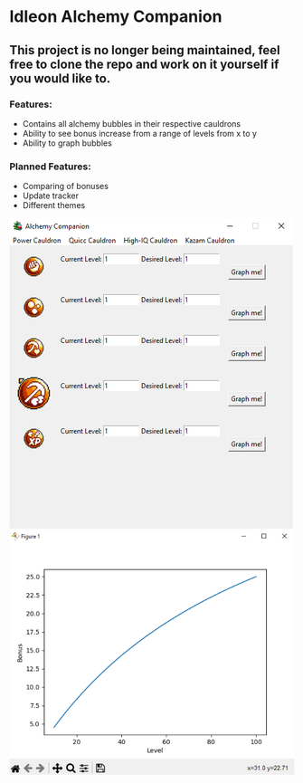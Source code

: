 # Idleon Alchemy Companion

## This project is no longer being maintained, feel free to clone the repo and work on it yourself if you would like to.

### Features:
- Contains all alchemy bubbles in their respective cauldrons
- Ability to see bonus increase from a range of levels from x to y
- Ability to graph bubbles

### Planned Features:
- Comparing of bonuses
- Update tracker
- Different themes


![screenshot](screenshots/alchemy.png)
![screenshot2](screenshots/graph.PNG)
